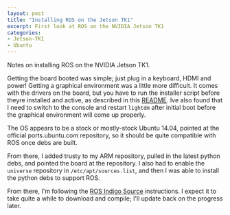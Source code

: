 ```yaml
---
layout: post
title: "Installing ROS on the Jetson TK1"
excerpt: First look at ROS on the NVIDIA Jetson TK1
categories:
- Jetson-TK1
- Ubuntu
---
```


Notes on installing ROS on the NVIDIA Jetson TK1.

Getting the board booted was simple; just plug in a keyboard, HDMI and power! Getting a graphical environment was a little more difficult. It comes with the drivers on the board, but you have to run the installer script before theyre installed and active, as described in this [README](http://developer.download.nvidia.com/embedded/jetson/TK1/README.txt). Ive also found that I need to switch to the console and restart `lightdm` after initial boot before the graphical environment will come up properly.

The OS appears to be a stock or mostly-stock Ubuntu 14.04, pointed at the official ports.ubuntu.com repository, so it should be quite compatible with ROS once debs are built.

From there, I added trusty to my ARM repository, pulled in the latest python debs, and pointed the board at the repository. I also had to enable the `universe` repository in `/etc/apt/sources.list`, and then I was able to install the python debs to support ROS.

From there, I'm following the [ROS Indigo Source](http://wiki.ros.org/indigo/Installation/Source) instructions. I expect it to take quite a while to download and compile; I'll update back on the progress later.
